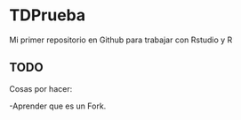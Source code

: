 # TDPrueba
Mi primer repositorio en Github para trabajar con Rstudio y R

## TODO
Cosas por hacer:

-Aprender que es un Fork.
